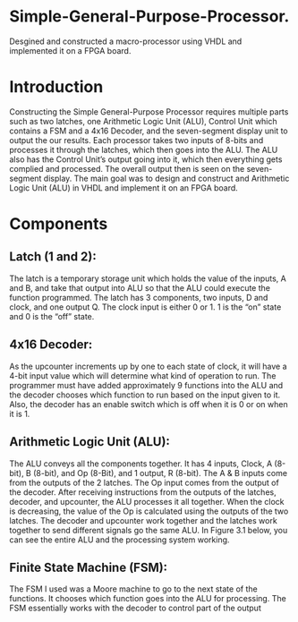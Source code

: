# Simple-General-Purpose-Processor.
Desgined and constructed a macro-processor using VHDL and implemented it on a FPGA board. 
# Introduction  
Constructing the Simple General-Purpose Processor requires multiple parts such as two latches, one Arithmetic Logic Unit (ALU), Control Unit which contains a FSM and a 4x16 Decoder, and the seven-segment display unit to output the our results. Each processor takes two inputs of 8-bits and processes it through the latches, which then goes into the ALU. The ALU also has the Control Unit’s output going into it, which then everything gets complied and processed. The overall output then is seen on the seven-segment display. The main goal was to design and construct and Arithmetic Logic Unit (ALU) in VHDL and implement it on an FPGA board.
# Components
## Latch (1 and 2):
The latch is a temporary storage unit which holds the value of the inputs, A and B, and take that output into ALU so that the ALU could execute the function programmed. The latch has 3 components, two inputs, D and clock, and one output Q. The clock input is either 0 or 1. 1 is the “on” state and 0 is the “off” state.
## 4x16 Decoder:
As the upcounter increments up by one to each state of clock, it will have a 4-bit input value which will determine what kind of operation to run. The programmer must have added approximately 9 functions into the ALU and the decoder chooses which function to run based on the input given to it. Also, the decoder has an enable switch which is off when it is 0 or on when it is 1.
## Arithmetic Logic Unit (ALU):
The ALU conveys all the components together. It has 4 inputs, Clock, A (8-bit), B (8-bit), and Op (8-Bit), and 1 output, R (8-bit). The A & B inputs come from the outputs of the 2 latches. The Op input comes from the output of the decoder. After receiving instructions from the outputs of the latches, decoder, and upcounter, the ALU processes it all together. When the clock is decreasing, the value of the Op is calculated using the outputs of the two latches. The decoder and upcounter work together and the latches work together to send different signals go the same ALU. In Figure 3.1 below, you can see the entire ALU and the processing system working.
## Finite State Machine (FSM):
The FSM I used was a Moore machine to go to the next state of the functions. It chooses which function goes into the ALU for processing. The FSM essentially works with the decoder to control part of the output







